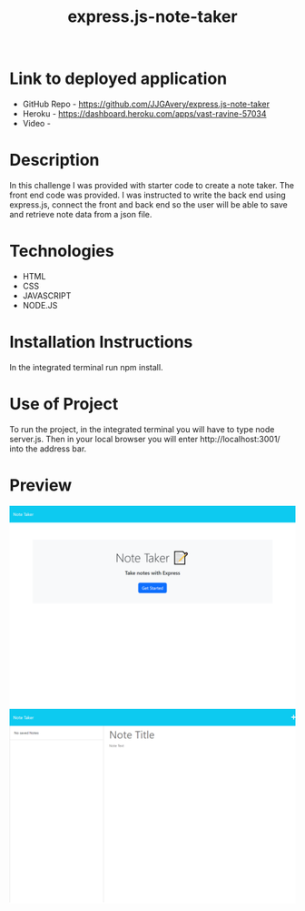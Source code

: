 <h1 style="text-align: center">express.js-note-taker</h1>
<br>

# Link to deployed application
- GitHub Repo - https://github.com/JJGAvery/express.js-note-taker
- Heroku - https://dashboard.heroku.com/apps/vast-ravine-57034
- Video - 

# Description  
In this challenge I was provided with starter code to create a note taker. The front end code was provided. I was instructed to write the back end using express.js, connect the front and back end so the user will be able to save and retrieve note data from a json file. 

# Technologies
- HTML
- CSS
- JAVASCRIPT
- NODE.JS

# Installation Instructions
In the integrated terminal run npm install.

# Use of Project
To run the project, in the integrated terminal you will have to type node server.js. Then in your local browser you will enter http://localhost:3001/ into the address bar.

# Preview
![express.js-note-taker](./images/express.js-note-taker-screenshot1.png)
<br>
![express.js-note-taker](./images/express.js-note-taker-screenshot2.png)